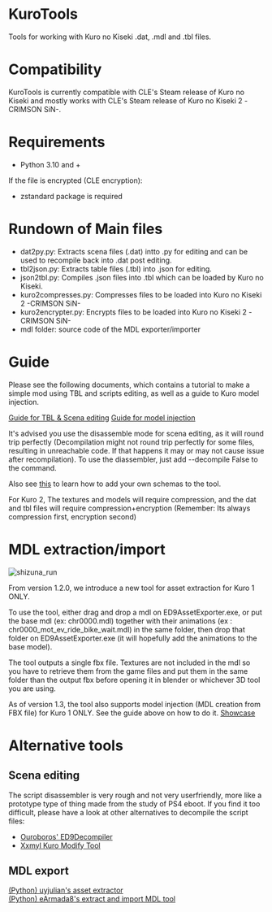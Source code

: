 # KuroTools
Tools for working with Kuro no Kiseki .dat, .mdl and .tbl files.

# Compatibility
KuroTools is currently compatible with CLE's Steam release of Kuro no Kiseki and mostly works with CLE's Steam release of Kuro no Kiseki 2 -CRIMSON SiN-.

# Requirements
- Python 3.10 and +

If the file is encrypted (CLE encryption):
- zstandard package is required

# Rundown of Main files
- dat2py.py: Extracts scena files (.dat) intto .py for editing and can be used to recompile back into .dat post editing.
- tbl2json.py: Extracts table files (.tbl) into .json for editing.
- json2tbl.py: Compiles .json files into .tbl which can be loaded by Kuro no Kiseki.
- kuro2compresses.py: Compresses files to be loaded into Kuro no Kiseki 2 -CRIMSON SiN-
- kuro2encrypter.py: Encrypts files to be loaded into Kuro no Kiseki 2 -CRIMSON SiN-
- mdl folder: source code of the MDL exporter/importer

# Guide
Please see the following documents, which contains a tutorial to make a simple mod using TBL and scripts editing, as well as a guide to Kuro model injection.

[Guide for TBL & Scena editing](https://docs.google.com/document/d/19ajbTZzda54i5xZWDLXOq0oOVQrhJYXU9rmgz3Ya3Bc/edit?usp=sharing)
[Guide for model injection](https://github.com/Trails-Research-Group/Doc/wiki/How-to:-Import-custom-models-to-Kuro-no-Kiseki)

It's advised you use the disassemble mode for scena editing, as it will round trip perfectly (Decompilation might not round trip perfectly for some files, resulting in unreachable code. If that happens it may or may not cause issue after recompilation). To use the diassembler, just add --decompile False to the command.

Also see [this](https://docs.google.com/document/d/1n_nECCpRQJacN2i3g4gAVZtsiHF1Bg2XzVwrp7oOGl8/edit?usp=sharing) to learn how to add your own schemas to the tool.
 
For Kuro 2, The textures and models will require compression, and the dat and tbl files will require compression+encryption (Remember: Its always compression first, encryption second) 

# MDL extraction/import
![shizuna_run](https://user-images.githubusercontent.com/69110695/185493665-86b7cf3f-23a2-40e7-84d2-cb868ba66348.gif)

From version 1.2.0, we introduce a new tool for asset extraction for Kuro 1 ONLY. 

To use the tool, either drag and drop a mdl on ED9AssetExporter.exe, or put the base mdl (ex: chr0000.mdl) together with their animations (ex : chr0000_mot_ev_ride_bike_wait.mdl) in the same folder, then drop that folder on ED9AssetExporter.exe (it will hopefully add the animations to the base model).

The tool outputs a single fbx file.
Textures are not included in the mdl so you have to retrieve them from the game files and put them in the same folder than the output fbx before opening it in blender or whichever 3D tool you are using.

As of version 1.3, the tool also supports model injection (MDL creation from FBX file) for Kuro 1 ONLY. See the guide above on how to do it.
[Showcase](https://www.youtube.com/watch?v=XWN_7Lbtjfw)
# Alternative tools
## Scena editing
The script disassembler is very rough and not very userfriendly, more like a prototype type of thing made from the study of PS4 eboot. If you find it too difficult, please have a look at other alternatives to decompile the script files:
- [Ouroboros' ED9Decompiler](https://github.com/Ouroboros/Falcom/tree/master/Decompiler2/Falcom/ED9) 
- [Xxmyl Kuro Modify Tool](https://github.com/Xxmyl/KuroModifyTool/tree/v0.5-beta/KuroModifyTool)
## MDL export
[(Python) uyjulian's asset extractor](https://gist.github.com/uyjulian/9a9d6395682dac55d113b503b1172009)  
[(Python) eArmada8's extract and import MDL tool](https://github.com/eArmada8/kuro_mdl_tool)

